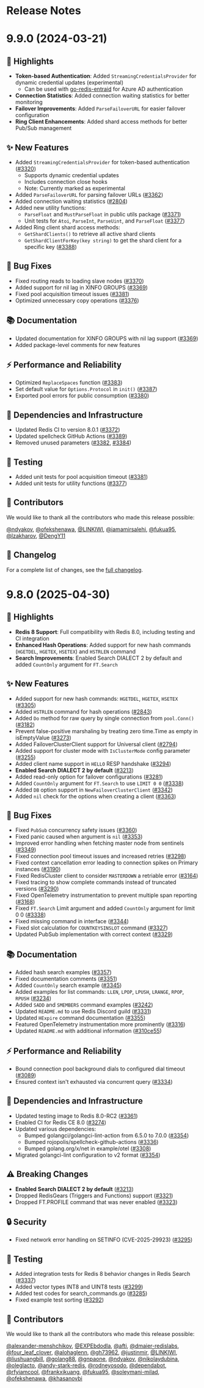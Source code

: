 # Release Notes

# 9.9.0 (2024-03-21)

## 🚀 Highlights
- **Token-based Authentication**: Added `StreamingCredentialsProvider` for dynamic credential updates (experimental)
  - Can be used with [go-redis-entraid](https://github.com/redis/go-redis-entraid) for Azure AD authentication
- **Connection Statistics**: Added connection waiting statistics for better monitoring
- **Failover Improvements**: Added `ParseFailoverURL` for easier failover configuration
- **Ring Client Enhancements**: Added shard access methods for better Pub/Sub management

## ✨ New Features
- Added `StreamingCredentialsProvider` for token-based authentication ([#3320](https://github.com/redis/go-redis/pull/3320))
  - Supports dynamic credential updates
  - Includes connection close hooks
  - Note: Currently marked as experimental
- Added `ParseFailoverURL` for parsing failover URLs ([#3362](https://github.com/redis/go-redis/pull/3362))
- Added connection waiting statistics ([#2804](https://github.com/redis/go-redis/pull/2804))
- Added new utility functions:
  - `ParseFloat` and `MustParseFloat` in public utils package ([#3371](https://github.com/redis/go-redis/pull/3371))
  - Unit tests for `Atoi`, `ParseInt`, `ParseUint`, and `ParseFloat` ([#3377](https://github.com/redis/go-redis/pull/3377))
- Added Ring client shard access methods:
  - `GetShardClients()` to retrieve all active shard clients
  - `GetShardClientForKey(key string)` to get the shard client for a specific key ([#3388](https://github.com/redis/go-redis/pull/3388))

## 🐛 Bug Fixes
- Fixed routing reads to loading slave nodes ([#3370](https://github.com/redis/go-redis/pull/3370))
- Added support for nil lag in XINFO GROUPS ([#3369](https://github.com/redis/go-redis/pull/3369))
- Fixed pool acquisition timeout issues ([#3381](https://github.com/redis/go-redis/pull/3381))
- Optimized unnecessary copy operations ([#3376](https://github.com/redis/go-redis/pull/3376))

## 📚 Documentation
- Updated documentation for XINFO GROUPS with nil lag support ([#3369](https://github.com/redis/go-redis/pull/3369))
- Added package-level comments for new features

## ⚡ Performance and Reliability
- Optimized `ReplaceSpaces` function ([#3383](https://github.com/redis/go-redis/pull/3383))
- Set default value for `Options.Protocol` in `init()` ([#3387](https://github.com/redis/go-redis/pull/3387))
- Exported pool errors for public consumption ([#3380](https://github.com/redis/go-redis/pull/3380))

## 🔧 Dependencies and Infrastructure
- Updated Redis CI to version 8.0.1 ([#3372](https://github.com/redis/go-redis/pull/3372))
- Updated spellcheck GitHub Actions ([#3389](https://github.com/redis/go-redis/pull/3389))
- Removed unused parameters ([#3382](https://github.com/redis/go-redis/pull/3382), [#3384](https://github.com/redis/go-redis/pull/3384))

## 🧪 Testing
- Added unit tests for pool acquisition timeout ([#3381](https://github.com/redis/go-redis/pull/3381))
- Added unit tests for utility functions ([#3377](https://github.com/redis/go-redis/pull/3377))

## 👥 Contributors

We would like to thank all the contributors who made this release possible:

[@ndyakov](https://github.com/ndyakov), [@ofekshenawa](https://github.com/ofekshenawa), [@LINKIWI](https://github.com/LINKIWI), [@iamamirsalehi](https://github.com/iamamirsalehi), [@fukua95](https://github.com/fukua95), [@lzakharov](https://github.com/lzakharov), [@DengY11](https://github.com/DengY11)

## 📝 Changelog

For a complete list of changes, see the [full changelog](https://github.com/redis/go-redis/compare/v9.8.0...v9.9.0).

# 9.8.0 (2025-04-30)

## 🚀 Highlights
- **Redis 8 Support**: Full compatibility with Redis 8.0, including testing and CI integration
- **Enhanced Hash Operations**: Added support for new hash commands (`HGETDEL`, `HGETEX`, `HSETEX`) and `HSTRLEN` command
- **Search Improvements**: Enabled Search DIALECT 2 by default and added `CountOnly` argument for `FT.Search`

## ✨ New Features
- Added support for new hash commands: `HGETDEL`, `HGETEX`, `HSETEX` ([#3305](https://github.com/redis/go-redis/pull/3305))
- Added `HSTRLEN` command for hash operations ([#2843](https://github.com/redis/go-redis/pull/2843))
- Added `Do` method for raw query by single connection from `pool.Conn()` ([#3182](https://github.com/redis/go-redis/pull/3182))
- Prevent false-positive marshaling by treating zero time.Time as empty in isEmptyValue ([#3273](https://github.com/redis/go-redis/pull/3273))
- Added FailoverClusterClient support for Universal client ([#2794](https://github.com/redis/go-redis/pull/2794))
- Added support for cluster mode with `IsClusterMode` config parameter ([#3255](https://github.com/redis/go-redis/pull/3255))
- Added client name support in `HELLO` RESP handshake ([#3294](https://github.com/redis/go-redis/pull/3294))
- **Enabled Search DIALECT 2 by default** ([#3213](https://github.com/redis/go-redis/pull/3213))
- Added read-only option for failover configurations ([#3281](https://github.com/redis/go-redis/pull/3281))
- Added `CountOnly` argument for `FT.Search` to use `LIMIT 0 0` ([#3338](https://github.com/redis/go-redis/pull/3338))
- Added `DB` option support in `NewFailoverClusterClient` ([#3342](https://github.com/redis/go-redis/pull/3342))
- Added `nil` check for the options when creating a client ([#3363](https://github.com/redis/go-redis/pull/3363))

## 🐛 Bug Fixes
- Fixed `PubSub` concurrency safety issues ([#3360](https://github.com/redis/go-redis/pull/3360))
- Fixed panic caused when argument is `nil` ([#3353](https://github.com/redis/go-redis/pull/3353))
- Improved error handling when fetching master node from sentinels ([#3349](https://github.com/redis/go-redis/pull/3349))
- Fixed connection pool timeout issues and increased retries ([#3298](https://github.com/redis/go-redis/pull/3298))
- Fixed context cancellation error leading to connection spikes on Primary instances ([#3190](https://github.com/redis/go-redis/pull/3190))
- Fixed RedisCluster client to consider `MASTERDOWN` a retriable error ([#3164](https://github.com/redis/go-redis/pull/3164))
- Fixed tracing to show complete commands instead of truncated versions ([#3290](https://github.com/redis/go-redis/pull/3290))
- Fixed OpenTelemetry instrumentation to prevent multiple span reporting ([#3168](https://github.com/redis/go-redis/pull/3168))
- Fixed `FT.Search` Limit argument and added `CountOnly` argument for limit 0 0 ([#3338](https://github.com/redis/go-redis/pull/3338))
- Fixed missing command in interface ([#3344](https://github.com/redis/go-redis/pull/3344))
- Fixed slot calculation for `COUNTKEYSINSLOT` command ([#3327](https://github.com/redis/go-redis/pull/3327))
- Updated PubSub implementation with correct context ([#3329](https://github.com/redis/go-redis/pull/3329))

## 📚 Documentation
- Added hash search examples ([#3357](https://github.com/redis/go-redis/pull/3357))
- Fixed documentation comments ([#3351](https://github.com/redis/go-redis/pull/3351))
- Added `CountOnly` search example ([#3345](https://github.com/redis/go-redis/pull/3345))
- Added examples for list commands: `LLEN`, `LPOP`, `LPUSH`, `LRANGE`, `RPOP`, `RPUSH` ([#3234](https://github.com/redis/go-redis/pull/3234))
- Added `SADD` and `SMEMBERS` command examples ([#3242](https://github.com/redis/go-redis/pull/3242))
- Updated `README.md` to use Redis Discord guild ([#3331](https://github.com/redis/go-redis/pull/3331))
- Updated `HExpire` command documentation ([#3355](https://github.com/redis/go-redis/pull/3355))
- Featured OpenTelemetry instrumentation more prominently ([#3316](https://github.com/redis/go-redis/pull/3316))
- Updated `README.md` with additional information ([#310ce55](https://github.com/redis/go-redis/commit/310ce55))

## ⚡ Performance and Reliability
- Bound connection pool background dials to configured dial timeout ([#3089](https://github.com/redis/go-redis/pull/3089))
- Ensured context isn't exhausted via concurrent query ([#3334](https://github.com/redis/go-redis/pull/3334))

## 🔧 Dependencies and Infrastructure
- Updated testing image to Redis 8.0-RC2 ([#3361](https://github.com/redis/go-redis/pull/3361))
- Enabled CI for Redis CE 8.0 ([#3274](https://github.com/redis/go-redis/pull/3274))
- Updated various dependencies:
  - Bumped golangci/golangci-lint-action from 6.5.0 to 7.0.0 ([#3354](https://github.com/redis/go-redis/pull/3354))
  - Bumped rojopolis/spellcheck-github-actions ([#3336](https://github.com/redis/go-redis/pull/3336))
  - Bumped golang.org/x/net in example/otel ([#3308](https://github.com/redis/go-redis/pull/3308))
- Migrated golangci-lint configuration to v2 format ([#3354](https://github.com/redis/go-redis/pull/3354))

## ⚠️ Breaking Changes
- **Enabled Search DIALECT 2 by default** ([#3213](https://github.com/redis/go-redis/pull/3213))
- Dropped RedisGears (Triggers and Functions) support ([#3321](https://github.com/redis/go-redis/pull/3321))
- Dropped FT.PROFILE command that was never enabled ([#3323](https://github.com/redis/go-redis/pull/3323))

## 🔒 Security
- Fixed network error handling on SETINFO (CVE-2025-29923) ([#3295](https://github.com/redis/go-redis/pull/3295))

## 🧪 Testing
- Added integration tests for Redis 8 behavior changes in Redis Search ([#3337](https://github.com/redis/go-redis/pull/3337))
- Added vector types INT8 and UINT8 tests ([#3299](https://github.com/redis/go-redis/pull/3299))
- Added test codes for search_commands.go ([#3285](https://github.com/redis/go-redis/pull/3285))
- Fixed example test sorting ([#3292](https://github.com/redis/go-redis/pull/3292))

## 👥 Contributors

We would like to thank all the contributors who made this release possible:

[@alexander-menshchikov](https://github.com/alexander-menshchikov), [@EXPEbdodla](https://github.com/EXPEbdodla), [@afti](https://github.com/afti), [@dmaier-redislabs](https://github.com/dmaier-redislabs), [@four_leaf_clover](https://github.com/four_leaf_clover), [@alohaglenn](https://github.com/alohaglenn), [@gh73962](https://github.com/gh73962), [@justinmir](https://github.com/justinmir), [@LINKIWI](https://github.com/LINKIWI), [@liushuangbill](https://github.com/liushuangbill), [@golang88](https://github.com/golang88), [@gnpaone](https://github.com/gnpaone), [@ndyakov](https://github.com/ndyakov), [@nikolaydubina](https://github.com/nikolaydubina), [@oleglacto](https://github.com/oleglacto), [@andy-stark-redis](https://github.com/andy-stark-redis), [@rodneyosodo](https://github.com/rodneyosodo), [@dependabot](https://github.com/dependabot), [@rfyiamcool](https://github.com/rfyiamcool), [@frankxjkuang](https://github.com/frankxjkuang), [@fukua95](https://github.com/fukua95), [@soleymani-milad](https://github.com/soleymani-milad), [@ofekshenawa](https://github.com/ofekshenawa), [@khasanovbi](https://github.com/khasanovbi)
